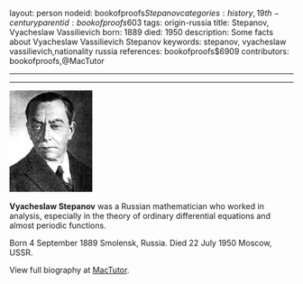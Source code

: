 layout: person
nodeid: bookofproofs$Stepanov
categories: history,19th-century
parentid: bookofproofs$603
tags: origin-russia
title: Stepanov, Vyacheslaw Vassilievich
born: 1889
died: 1950
description: Some facts about Vyacheslaw Vassilievich Stepanov
keywords: stepanov, vyacheslaw vassilievich,nationality russia
references: bookofproofs$6909
contributors: bookofproofs,@MacTutor

---


---

![Stepanov.jpg](https://github.com/bookofproofs/bookofproofs.github.io/blob/main/_sources/_assets/images/portraits/Stepanov.jpg?raw=true)

**Vyacheslaw Stepanov** was a Russian mathematician who worked in analysis, especially in the theory of ordinary differential equations and almost periodic functions.

Born 4 September 1889 Smolensk, Russia. Died 22 July 1950 Moscow, USSR.


View full biography at [MacTutor](https://mathshistory.st-andrews.ac.uk/Biographies/Stepanov/).